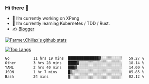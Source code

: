 ### Hi there 👋

- 🔭 I’m currently working on XPeng
- 🌱 I’m currently learning Kubernetes / TDD / Rust.
- ✍️ [Blogger](https://blog.farmer233.top)
<!-- - 🤔 [My Gitee](https://gitee.com/Farmer-chong) -->


[![Farmer.Chillax's github stats](https://github-readme-stats.vercel.app/api?username=FarmerChillax)](https://github.com/anuraghazra/github-readme-stats)

[![Top Langs](https://github-readme-stats.vercel.app/api/top-langs/?username=FarmerChillax&layout=compact&hide=html,css,javascript)](https://github.com/anuraghazra/github-readme-stats)


<a href="https://wakatime.com/@Farmer"> </a>
          <!--START_SECTION:waka-->

```txt
Go           11 hrs 19 mins  ██████████████▓░░░░░░░░░░   59.27 %
Other        3 hrs 28 mins   ████▓░░░░░░░░░░░░░░░░░░░░   18.14 %
YAML         2 hrs 40 mins   ███▓░░░░░░░░░░░░░░░░░░░░░   14.00 %
JSON         1 hr 7 mins     █▒░░░░░░░░░░░░░░░░░░░░░░░   05.85 %
Bash         24 mins         ▓░░░░░░░░░░░░░░░░░░░░░░░░   02.12 %
```

<!--END_SECTION:waka-->



<!--
**Farmer-chong/Farmer-chong** is a ✨ _special_ ✨ repository because its `README.md` (this file) appears on your GitHub profile.

Here are some ideas to get you started:

- 🔭 I’m currently working on ...
- 🌱 I’m currently learning ...
- 👯 I’m looking to collaborate on ...
- 🤔 I’m looking for help with ...
- 💬 Ask me about ...
- 📫 How to reach me: ...
- 😄 Pronouns: ...
- ⚡ Fun fact: ...
-->
